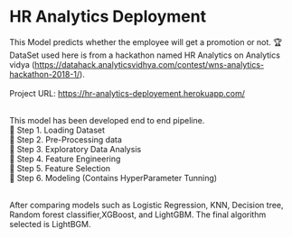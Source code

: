 # HR Analytics Deployment 
This Model predicts whether the employee will get a promotion or not. :trophy: <br>
DataSet used here is from a hackathon named HR Analytics on Analytics vidya (https://datahack.analyticsvidhya.com/contest/wns-analytics-hackathon-2018-1/). <br><br>
Project URL: https://hr-analytics-deployement.herokuapp.com/ <br><br>

This model has been developed end to end pipeline.<br>
:dart: Step 1. Loading Dataset<br>
:dart: Step 2. Pre-Processing data<br>
:dart: Step 3. Exploratory Data Analysis<br>
:dart: Step 4. Feature Engineering<br>
:dart: Step 5. Feature Selection<br>
:dart: Step 6. Modeling (Contains HyperParameter Tunning) <br><br>

After comparing models such as Logistic Regression, KNN, Decision tree, Random forest classifier,XGBoost, and LightGBM. The final algorithm selected is LightBGM.


